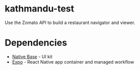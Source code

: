# kathmandu-test
Use the Zomato API to build a restaurant navigator and viewer.

# Dependencies
- [Native Base](https://docs.nativebase.io/Components.html#Components) - UI kit
- [Expo](https://expo.io) - React Native app container and managed workflow